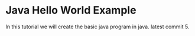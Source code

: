 # Java Hello World Example  

In this tutorial we will create the  basic java program in java.
latest commit 5.


